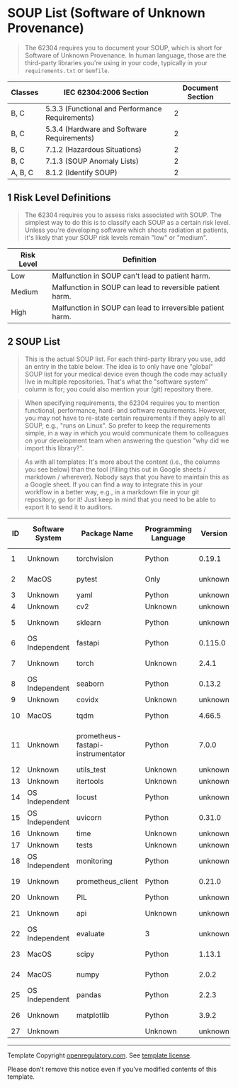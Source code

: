 # SOUP List (Software of Unknown Provenance)

> The 62304 requires you to document your SOUP, which is short for Software of Unknown Provenance. In human
> language, those are the third-party libraries you're using in your code, typically in your
> `requirements.txt` or `Gemfile`.

| Classes | IEC 62304:2006 Section                          | Document Section |
|---------|-------------------------------------------------|------------------|
| B, C    | 5.3.3 (Functional and Performance Requirements) | 2                |
| B, C    | 5.3.4 (Hardware and Software Requirements)      | 2                |
| B, C    | 7.1.2 (Hazardous Situations)                    | 2                |
| B, C    | 7.1.3 (SOUP Anomaly Lists)                      | 2                |
| A, B, C | 8.1.2 (Identify SOUP)                           | 2                |

## 1 Risk Level Definitions

> The 62304 requires you to assess risks associated with SOUP. The simplest way to do this is to classify each
> SOUP as a certain risk level. Unless you're developing software which shoots radiation at patients, it's
> likely that your SOUP risk levels remain "low" or "medium".

| Risk Level | Definition                                                 |
|------------|------------------------------------------------------------|
| Low        | Malfunction in SOUP can't lead to patient harm.            |
| Medium     | Malfunction in SOUP can lead to reversible patient harm.   |
| High       | Malfunction in SOUP can lead to irreversible patient harm. |

## 2 SOUP List

> This is the actual SOUP list. For each third-party library you use, add an entry in the table below. The
> idea is to only have one "global" SOUP list for your medical device even though the code may actually live
> in multiple repositories. That's what the "software system" column is for; you could also mention your (git)
> repository there.

> When specifying requirements, the 62304 requires you to mention functional, performance, hard- and software
> requirements. However, you may not have to re-state certain requirements if they apply to all SOUP,
> e.g., "runs on Linux". So prefer to keep the requirements simple, in a way in which you would communicate them
> to colleagues on your development team when answering the question "why did we import this library?".

> As with all templates: It's more about the content (i.e., the columns you see below) than the tool (filling
> this out in Google sheets / markdown / wherever). Nobody says that you have to maintain this as a Google
> sheet. If you can find a way to integrate this in your workflow in a better way, e.g., in a markdown file in
> your git repository, go for it! Just keep in mind that you need to be able to export it to send it to
> auditors.

| ID | Software System | Package Name | Programming Language | Version | Website                                          | Last verified at | Risk Level | Requirements               | Verification Reasoning                                                    |
|----|-----------------|--------------|----------------------|---------|--------------------------------------------------|------------------|------------|----------------------------|---------------------------------------------------------------------------|
| 1 | Unknown | torchvision | Python | 0.19.1 | [https://github.com/pytorch/vision](https://github.com/pytorch/vision) | 2024-09-04 | N/A | N/A | N/A |
| 2 | MacOS | pytest | Only | unknown | [unknown](unknown) | 2024-09-10 | unknown | unknown | unknown |
| 3 | Unknown | yaml | Python | unknown | [unknown](unknown) | Unknown | unknown | unknown | unknown |
| 4 | Unknown | cv2 | Unknown | unknown | [unknown](unknown) | Unknown | unknown | unknown | unknown |
| 5 | Unknown | sklearn | Python | unknown | [unknown](unknown) | 2023-12-01 | unknown | unknown | unknown |
| 6 | OS Independent | fastapi | Python | 0.115.0 | [unknown](unknown) | 2024-09-17 | N/A | N/A | N/A |
| 7 | Unknown | torch | Unknown | 2.4.1 | [https://pytorch.org/](https://pytorch.org/) | 2024-09-04 | N/A | N/A | N/A |
| 8 | OS Independent | seaborn | Python | 0.13.2 | [unknown](unknown) | 2024-01-25 | N/A | N/A | N/A |
| 9 | Unknown | covidx | Unknown | unknown | [unknown](unknown) | Unknown | unknown | unknown | unknown |
| 10 | MacOS | tqdm | Python | 4.66.5 | [unknown](unknown) | 2024-08-03 | N/A | N/A | N/A |
| 11 | Unknown | prometheus-fastapi-instrumentator | Python | 7.0.0 | [https://github.com/trallnag/prometheus-fastapi-instrumentator](https://github.com/trallnag/prometheus-fastapi-instrumentator) | 2024-03-13 | N/A | N/A | N/A |
| 12 | Unknown | utils_test | Unknown | unknown | [unknown](unknown) | Unknown | unknown | unknown | unknown |
| 13 | Unknown | itertools | Unknown | unknown | [unknown](unknown) | Unknown | unknown | unknown | unknown |
| 14 | OS Independent | locust | Python | unknown | [unknown](unknown) | 2024-09-28 | unknown | unknown | unknown |
| 15 | OS Independent | uvicorn | Python | 0.31.0 | [unknown](unknown) | 2024-09-27 | N/A | N/A | N/A |
| 16 | Unknown | time | Unknown | unknown | [unknown](unknown) | Unknown | unknown | unknown | unknown |
| 17 | Unknown | tests | Unknown | unknown | [unknown](unknown) | Unknown | unknown | unknown | unknown |
| 18 | OS Independent | monitoring | Python | unknown | [unknown](unknown) | 2019-07-02 | unknown | unknown | unknown |
| 19 | Unknown | prometheus_client | Python | 0.21.0 | [https://github.com/prometheus/client_python](https://github.com/prometheus/client_python) | 2024-09-20 | N/A | N/A | N/A |
| 20 | Unknown | PIL | Python | unknown | [unknown](unknown) | Unknown | unknown | unknown | unknown |
| 21 | Unknown | api | Unknown | unknown | [unknown](unknown) | 2017-11-08 | unknown | unknown | unknown |
| 22 | OS Independent | evaluate | 3 | unknown | [unknown](unknown) | 2024-09-11 | unknown | unknown | unknown |
| 23 | MacOS | scipy | Python | 1.13.1 | [https://scipy.org/](https://scipy.org/) | 2024-08-21 | N/A | N/A | N/A |
| 24 | MacOS | numpy | Python | 2.0.2 | [https://numpy.org](https://numpy.org) | 2024-09-03 | N/A | N/A | N/A |
| 25 | OS Independent | pandas | Python | 2.2.3 | [https://pandas.pydata.org](https://pandas.pydata.org) | 2024-09-20 | N/A | N/A | N/A |
| 26 | Unknown | matplotlib | Python | 3.9.2 | [unknown](unknown) | 2024-08-13 | N/A | N/A | N/A |
| 27 | Unknown |  | Unknown | unknown | [unknown](unknown) | Unknown | unknown | unknown | unknown |



---
Template Copyright [openregulatory.com](https://openregulatory.com). See [template
license](https://openregulatory.com/template-license).

Please don't remove this notice even if you've modified contents of this template.
